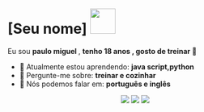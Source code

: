 # [Seu nome] <img src="https://media.tenor.com/v_qPOJw06Q0AAAAM/flexing-flex.gif" width="50px">

Eu sou <strong>paulo miguel </strong>, <strong>tenho 18 anos , gosto de treinar </strong>  💪

- 🚀 Atualmente estou aprendendo: <strong>java script,python </strong> 
- 💬 Pergunte-me sobre: <strong>treinar e cozinhar </strong>
- 📣 Nós podemos falar em: <strong>português e inglês</strong>

<div align="center">

  <a href="#" alt="Gmail">
    <img src="https://img.shields.io/badge/-Gmail-FF0000?style=flat-square&labelColor=FF0000&logo=gmail&logoColor=white&link=ppedroca20088@gmail.com"/></a>

  <a href="#" alt="Linkedin">
    <img src="https://img.shields.io/badge/-Linkedin-0e76a8?style=flat-square&logo=Linkedin&logoColor=white&link=LINK-DO-SEU-LINKEDIN" /></a>

  <a href="#" alt="Instagram">
    <img src="https://img.shields.io/badge/-Instagram-DF0174?style=flat-square&labelColor=DF0174&logo=instagram&logoColor=white&link=https://www.instagram.com/paulinh0_miguel/"/></a>

</div>
